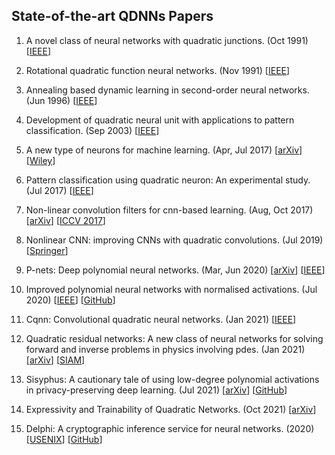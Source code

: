 ## State-of-the-art QDNNs Papers

1. A novel class of neural networks with quadratic junctions. (Oct 1991) [[IEEE](https://doi.org/10.1109/ICSMC.1991.169910)]
2. Rotational quadratic function neural networks. (Nov 1991) [[IEEE](https://doi.org/10.1109/IJCNN.1991.170509)]
3. Annealing based dynamic learning in second-order neural networks. (Jun 1996) [[IEEE](https://doi.org/10.1109/ICNN.1996.548936)]
4. Development of quadratic neural unit with applications to pattern classification. (Sep 2003) [[IEEE](https://doi.org/10.1109/ISUMA.2003.1236154)]
5. A new type of neurons for machine learning. (Apr, Jul 2017) [[arXiv](https://arxiv.org/abs/1704.08362)] [[Wiley](https://doi.org/10.1002/cnm.2920)]
6. Pattern classification using quadratic neuron: An experimental study. (Jul 2017) [[IEEE](https://doi.org/10.1109/ICCCNT.2017.8204062)]
7. Non-linear convolution filters for cnn-based learning. (Aug, Oct 2017) [[arXiv](https://doi.org/10.48550/arXiv.1708.07038)] [[ICCV 2017](https://openaccess.thecvf.com/content_iccv_2017/html/Zoumpourlis_Non-Linear_Convolution_Filters_ICCV_2017_paper.html)]
8. Nonlinear CNN: improving CNNs with quadratic convolutions. (Jul 2019) [[Springer](https://doi.org/10.1007/s00521-019-04316-4)]
9. P-nets: Deep polynomial neural networks. (Mar, Jun 2020) [[arXiv](https://arxiv.org/abs/2003.03828)] [[IEEE](https://doi.org/10.1109/CVPR42600.2020.00735)] 
10. Improved polynomial neural networks with normalised activations. (Jul 2020) [[IEEE](https://doi.org/10.1109/IJCNN48605.2020.9207535)] [[GitHub](https://github.com/mohit1997/PAF)]
11. Cqnn: Convolutional quadratic neural networks. (Jan 2021) [[IEEE](https://doi.org/10.1109/ICPR48806.2021.9413207)]
12. Quadratic residual networks: A new class of neural networks for solving forward and inverse problems in physics involving pdes. (Jan 2021) [[arXiv](https://arxiv.org/abs/2101.08366)] [[SIAM](https://doi.org/10.1137/1.9781611976700.76)]
13. Sisyphus: A cautionary tale of using low-degree polynomial activations in privacy-preserving deep learning. (Jul 2021) [[arXiv](https://doi.org/10.48550/arXiv.2107.12342)] [[GitHub](https://github.com/kvgarimella/sisyphus-ppml)]
14. Expressivity and Trainability of Quadratic Networks. (Oct 2021) [[arXiv](https://arxiv.org/abs/2110.06081)]


12. Delphi: A cryptographic inference service for neural networks. (2020) [[USENIX](https://www.usenix.org/conference/usenixsecurity20/presentation/mishra)] [[GitHub](https://github.com/mc2-project/delphi)]
